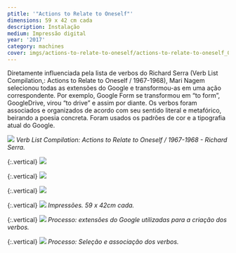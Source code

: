 ```yaml
---
ptitle: '"Actions to Relate to Oneself"'
dimensions: 59 x 42 cm cada
description: Instalação
medium: Impressão digital
year: '2017'
category: machines
cover: imgs/actions-to-relate-to-oneself/actions-to-relate-to-oneself_00.webp
---
```

Diretamente influenciada pela lista de verbos do Richard Serra (Verb List Compilation,: Actions to Relate to Oneself / 1967-1968), Mari Nagem selecionou todas as extensões do Google e transformou-as em uma ação correspondente. Por exemplo, Google Form se transformou em “to form”, GoogleDrive, virou “to drive” e assim por diante. Os verbos foram associados e organizados de acordo com seu sentido literal e metafórico, beirando a poesia concreta. Foram usados os padrões de cor e a tipografia atual do Google.

![]({{site.baseurl}}/imgs/actions-to-relate-to-oneself/serra_actions_moma.webp)
_Verb List Compilation: Actions to Relate to Oneself / 1967-1968 - Richard Serra._

{:.vertical}
![]({{site.baseurl}}/imgs/actions-to-relate-to-oneself/actions-to-relate-to-oneself_01-azul.webp)

{:.vertical}
![]({{site.baseurl}}/imgs/actions-to-relate-to-oneself/actions-to-relate-to-oneself_02-vermelho.webp)

{:.vertical}
![]({{site.baseurl}}/imgs/actions-to-relate-to-oneself/actions-to-relate-to-oneself_03-amarelo.webp)

{:.vertical}
![]({{site.baseurl}}/imgs/actions-to-relate-to-oneself/actions-to-relate-to-oneself_04-verde.webp)
_Impressões. 59 x 42cm cada._

{:.vertical}
![]({{site.baseurl}}/imgs/actions-to-relate-to-oneself/actions-to-relate-to-oneself_5948.webp)
_Processo: extensões do Google utilizadas para a criação dos verbos._

{:.vertical}
![]({{site.baseurl}}/imgs/actions-to-relate-to-oneself/actions-to-relate-to-oneself_5953.webp)
_Processo: Seleção e associação dos verbos._
